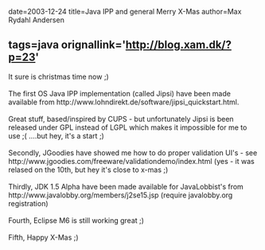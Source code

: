 date=2003-12-24
title=Java IPP and general Merry X-Mas
author=Max Rydahl Andersen

tags=java 
orignallink='http://blog.xam.dk/?p=23'
---
<div><p>It sure is christmas time now ;)<br><br>
The first OS Java IPP implementation (called Jipsi) have been made available from http://www.lohndirekt.de/software/jipsi_quickstart.html.<br><br>
Great stuff, based/inspired by CUPS - but unfortunately Jipsi is been released under GPL instead of LGPL which makes it impossible for me to use ;( ....but hey, it's a start ;)<br><br>
Secondly, JGoodies have showed me how to do proper validation UI's - see http://www.jgoodies.com/freeware/validationdemo/index.html (yes - it was relased on the 10th, but hey it's close to x-mas ;)<br><br>
Thirdly, JDK 1.5 Alpha have been made available for JavaLobbist's from http://www.javalobby.org/members/j2se15.jsp (require javalobby.org registration)<br><br>
Fourth, Eclipse M6 is still working great ;)<br><br>
Fifth, Happy X-Mas ;)</p></div>
